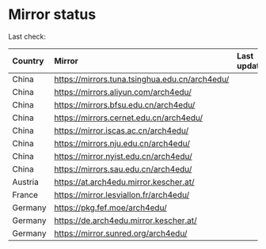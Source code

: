 <script src="./time.js"></script>
# Mirror status
Last check: <script type="text/javascript">localize(1738149440.5669713);</script>

|Country|Mirror|Last update|
|:------|:-----|:----------|
|China|https://mirrors.tuna.tsinghua.edu.cn/arch4edu/|<script type="text/javascript">localize(1738132745);</script>|
|China|https://mirrors.aliyun.com/arch4edu/|<script type="text/javascript">localize(1738089531);</script>|
|China|https://mirrors.bfsu.edu.cn/arch4edu/|<script type="text/javascript">localize(1738089531);</script>|
|China|https://mirrors.cernet.edu.cn/arch4edu/|<script type="text/javascript">localize(1738089531);</script>|
|China|https://mirror.iscas.ac.cn/arch4edu/|<script type="text/javascript">localize(1738089531);</script>|
|China|https://mirrors.nju.edu.cn/arch4edu/|<script type="text/javascript">localize(1738046348);</script>|
|China|https://mirror.nyist.edu.cn/arch4edu/|<script type="text/javascript">localize(1738089531);</script>|
|China|https://mirrors.sau.edu.cn/arch4edu/|<script type="text/javascript">localize(1731653531);</script>|
|Austria|https://at.arch4edu.mirror.kescher.at/|<script type="text/javascript">localize(1738089531);</script>|
|France|https://mirror.lesviallon.fr/arch4edu/|<script type="text/javascript">localize(1738089531);</script>|
|Germany|https://pkg.fef.moe/arch4edu/|<script type="text/javascript">localize(1738089531);</script>|
|Germany|https://de.arch4edu.mirror.kescher.at/|<script type="text/javascript">localize(1738089531);</script>|
|Germany|https://mirror.sunred.org/arch4edu/|<script type="text/javascript">localize(1738089531);</script>|

<script src="./tablefilter/tablefilter.js"></script>
<script src="./table.js"></script>